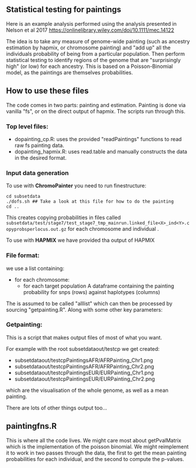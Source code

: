 ## Statistical testing for paintings

Here is an example analysis performed using the analysis presented in Nelson et al 2017 https://onlinelibrary.wiley.com/doi/10.1111/mec.14122

The idea is to take any measure of genome-wide painting (such as ancestry estimation by hapmix, or chromosome painting) and "add up" all the individuals probability of being from a particular population. Then perform statistical testing to identify regions of the genome that are "surprisingly high" (or low) for each ancestry. This is based on a Poisson-Binomial model, as the paintings are themselves probabilities.

## How to use these files

The code comes in two parts: painting and estimation. Painting is done via vanilla "fs", or on the direct output of hapmix. The scripts run through this.

### Top level files:
* dopainting_cp.R: uses the provided "readPaintings" functions to read raw fs painting data.
* dopainting_hapmix.R: uses read.table and manually constructs the data in the desired format.

### Input data generation
To use with **ChromoPainter** you need to run finestructure:

```{sh}
cd subsetdata
./dofs.sh ## Take a look at this file for how to do the painting
cd ..
```

This creates copying probabilities in files called 
`subsetdata/test/stage7/test_stage7_tmp_mainrun.linked_file<X>_ind<Y>.copyprobsperlocus.out.gz`
for each chromosome <X> and individual <Y>.

To use with **HAPMIX** we have provided tha output of HAPMIX

### File format:
we use a list containing:
- for each chromosome:
  - for each target population
	A dataframe containing the painting probability for snps (rows) against haplotypes (columns)

The is assumed to be called "alllist" which can then be processed by sourcing "getpainting.R". Along with some other key parameters:
 
### Getpainting:
This is a script that makes output files of most of what you want.

For example with the root subsetdataout/testcp we get created:

* subsetdataout/testcpPaintingsAFR/AFRPainting_Chr1.png
* subsetdataout/testcpPaintingsAFR/AFRPainting_Chr2.png
* subsetdataout/testcpPaintingsEUR/EURPainting_Chr1.png
* subsetdataout/testcpPaintingsEUR/EURPainting_Chr2.png

which are the visualisation of the whole genome, as well as a mean painting.

There are lots of other things output too...

## paintingfns.R

This is where all the code lives. We might care most about getPvalMatrix which is the implementation of the poisson binomial. We might reimplement it to work in two passes through the data, the first to get the mean painting probabilities for each individual, and the second to compute the p-values.


